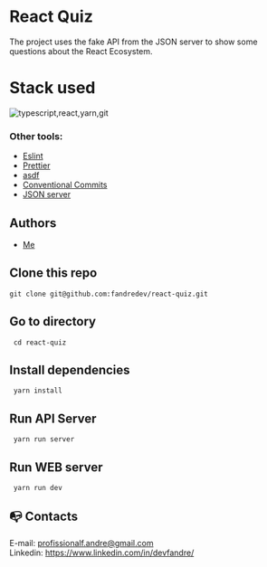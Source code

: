 # React Quiz

The project uses the fake API from the JSON server to show some questions about the React Ecosystem.

# Stack used

<img src="https://skillicons.dev/icons?i=typescript,react,yarn,git&theme=dark" alt="typescript,react,yarn,git" />

### Other tools:

- [Eslint](https://eslint.org/)
- [Prettier](https://prettier.io/)
- [asdf](https://asdf-vm.com/)
- [Conventional Commits](https://www.conventionalcommits.org/en/v1.0.0/)
- [JSON server](https://www.npmjs.com/package/json-server)

## Authors

- [Me](https://www.linkedin.com/in/devfandre/)

## Clone this repo

```
git clone git@github.com:fandredev/react-quiz.git
```

## Go to directory

```
 cd react-quiz
```

## Install dependencies

```
 yarn install
```

## Run API Server

```
 yarn run server
```

## Run WEB server

```
 yarn run dev
```

## :mailbox_with_no_mail: Contacts

E-mail: profissionalf.andre@gmail.com<br>
Linkedin: https://www.linkedin.com/in/devfandre/<br>
